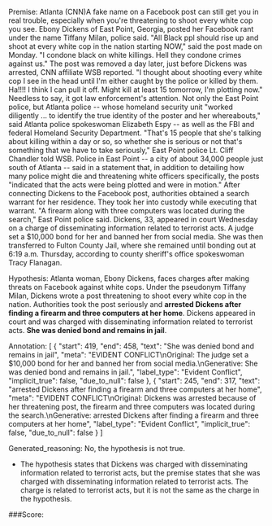 
Premise:
Atlanta (CNN)A fake name on a Facebook post can still get you in real trouble, especially when you're threatening to shoot every white cop you see. Ebony Dickens of East Point, Georgia, posted her Facebook rant under the name Tiffany Milan, police said. "All Black ppl should rise up and shoot at every white cop in the nation starting NOW," said the post made on Monday. "I condone black on white killings. Hell they condone crimes against us." The post was removed a day later, just before Dickens was arrested, CNN affiliate WSB reported. "I thought about shooting every white cop I see in the head until I'm either caught by the police or killed by them.  Ha!!!!  I think I can pull it off.  Might kill at least 15 tomorrow, I'm plotting now." Needless to say, it got law enforcement's attention. Not only the East Point police, but Atlanta police -- whose homeland security unit "worked diligently ... to identify the true identity of the poster and her whereabouts," said Atlanta police spokeswoman Elizabeth Espy -- as well as the FBI and federal Homeland Security Department. "That's 15 people that she's talking about killing within a day or so, so whether she is serious or not that's something that we have to take seriously," East Point police Lt. Cliff Chandler told WSB. Police in East Point -- a city of about 34,000 people just south of Atlanta -- said in a statement that, in addition to detailing how many police might die and threatening white officers specifically, the posts "indicated that the acts were being plotted and were in motion." After connecting Dickens to the Facebook post, authorities obtained a search warrant for her residence. They took her into custody while executing that warrant. "A firearm along with three computers was located during the search," East Point police said. Dickens, 33, appeared in court Wednesday on a charge of disseminating information related to terrorist acts. A judge set a $10,000 bond for her and banned her from social media. She was then transferred to Fulton County Jail, where she remained until bonding out at 6:19 a.m. Thursday, according to county sheriff's office spokeswoman Tracy Flanagan.


Hypothesis:
Atlanta woman, Ebony Dickens, faces charges after making threats on Facebook against white cops. Under the pseudonym Tiffany Milan, Dickens wrote a post threatening to shoot every white cop in the nation. Authorities took the post seriously and **arrested Dickens after finding a firearm and three computers at her home**. Dickens appeared in court and was charged with disseminating information related to terrorist acts. **She was denied bond and remains in jail**.

Annotation:
[
  {
    "start": 419,
    "end": 458,
    "text": "She was denied bond and remains in jail",
    "meta": "EVIDENT CONFLICT\nOriginal: The judge set a $10,000 bond for her and banned her from social media.\nGenerative: She was denied bond and remains in jail.",
    "label_type": "Evident Conflict",
    "implicit_true": false,
    "due_to_null": false
  },
  {
    "start": 245,
    "end": 317,
    "text": "arrested Dickens after finding a firearm and three computers at her home",
    "meta": "EVIDENT CONFLICT\nOriginal: Dickens was arrested because of her threatening post, the firearm and three computers was located during the search.\nGenerative: arrested Dickens after finding a firearm and three computers at her home",
    "label_type": "Evident Conflict",
    "implicit_true": false,
    "due_to_null": false
  }
]

Generated_reasoning:
No, the hypothesis is not true. 
- The hypothesis states that Dickens was charged with disseminating information related to terrorist acts, but the premise states that she was charged with disseminating information related to terrorist acts. The charge is related to terrorist acts, but it is not the same as the charge in the hypothesis.

###Score:
